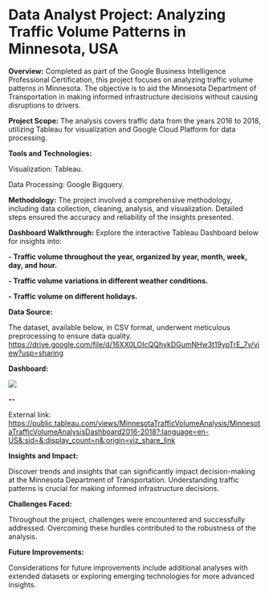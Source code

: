 # Data Analyst Project:   Analyzing Traffic Volume Patterns in Minnesota, USA
 
**Overview:**
Completed as part of the Google Business Intelligence Professional Certification, this project focuses on analyzing traffic volume patterns in Minnesota. The objective is to aid the Minnesota Department of Transportation in making informed infrastructure decisions without causing disruptions to drivers.

**Project Scope:**
The analysis covers traffic data from the years 2016 to 2018, utilizing Tableau for visualization and Google Cloud Platform for data processing.

**Tools and Technologies:**

Visualization: Tableau.

Data Processing: Google Bigquery.

**Methodology:**
The project involved a comprehensive methodology, including data collection, cleaning, analysis, and visualization. Detailed steps ensured the accuracy and reliability of the insights presented.

**Dashboard Walkthrough:**
Explore the interactive Tableau Dashboard below for insights into:

**- Traffic volume throughout the year, organized by year, month, week, day, and hour.**

**- Traffic volume variations in different weather conditions.**

**- Traffic volume on different holidays.**

**Data Source:**

The dataset, available below, in CSV format, underwent meticulous preprocessing to ensure data quality.
https://drive.google.com/file/d/16XX0LOIcQQhykDGumNHw3t19ypTrE_7v/view?usp=sharing

**Dashboard:**

<div class='tableauPlaceholder' id='viz1708812994011' style='position: relative'><noscript><a href='#'><img alt=' ' src='https:&#47;&#47;public.tableau.com&#47;static&#47;images&#47;Mi&#47;MinnesotaTrafficVolumeAnalysis&#47;MinnesotaTrafficVolumeAnalysisDashboard2016-2018&#47;1_rss.png' style='border: none' /></a></noscript><object class='tableauViz'  style='display:none;'><param name='host_url' value='https%3A%2F%2Fpublic.tableau.com%2F' /> <param name='embed_code_version' value='3' /> <param name='site_root' value='' /><param name='name' value='MinnesotaTrafficVolumeAnalysis&#47;MinnesotaTrafficVolumeAnalysisDashboard2016-2018' /><param name='tabs' value='yes' /><param name='toolbar' value='yes' /><param name='static_image' value='https:&#47;&#47;public.tableau.com&#47;static&#47;images&#47;Mi&#47;MinnesotaTrafficVolumeAnalysis&#47;MinnesotaTrafficVolumeAnalysisDashboard2016-2018&#47;1.png' /> <param name='animate_transition' value='yes' /><param name='display_static_image' value='yes' /><param name='display_spinner' value='yes' /><param name='display_overlay' value='yes' /><param name='display_count' value='yes' /><param name='language' value='en-US' /></object></div>   

**--**

External link: https://public.tableau.com/views/MinnesotaTrafficVolumeAnalysis/MinnesotaTrafficVolumeAnalysisDashboard2016-2018?:language=en-US&:sid=&:display_count=n&:origin=viz_share_link



**Insights and Impact:**

Discover trends and insights that can significantly impact decision-making at the Minnesota Department of Transportation. Understanding traffic patterns is crucial for making informed infrastructure decisions.

**Challenges Faced:**

Throughout the project, challenges were encountered and successfully addressed. Overcoming these hurdles contributed to the robustness of the analysis.

**Future Improvements:**

Considerations for future improvements include additional analyses with extended datasets or exploring emerging technologies for more advanced insights.


